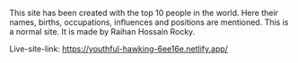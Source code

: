 This site has been created with the top 10 people in the world. Here their names, births, occupations, influences and positions are mentioned. This is a normal site. It is made by Raihan Hossain Rocky.

Live-site-link: https://youthful-hawking-6ee16e.netlify.app/
